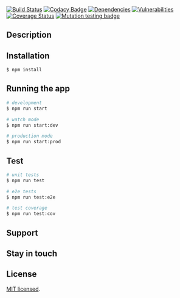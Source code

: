 
[![Build Status](https://travis-ci.org/Tarjei400/einsteinrosen.svg?branch=master)](https://travis-ci.org/Tarjei400/einsteinrosen)
[![Codacy Badge](https://api.codacy.com/project/badge/Grade/9b1cdc9f957e4ab1b5869e0a92d762cd)](https://www.codacy.com/app/Tarjei400/einsteinrosen?utm_source=github.com&amp;utm_medium=referral&amp;utm_content=Tarjei400/einsteinrosen&amp;utm_campaign=Badge_Grade)
[![Dependencies](https://david-dm.org/Tarjei400/einsteinrosen.svg)]()
[![Vulnerabilities](https://snyk.io/test/github/Tarjei400/einsteinrosen/badge.svg)](https://snyk.io/test/github/Tarjei400/einsteinrosen)
[![Coverage Status](https://coveralls.io/repos/github/Tarjei400/einsteinrosen/badge.svg?branch=master)](https://coveralls.io/github/Tarjei400/einsteinrosen?branch=master)
[![Mutation testing badge](https://badge.stryker-mutator.io/github.com/Tarjei400/einsteinrosen/master)](https://stryker-mutator.github.io)

## Description

## Installation

```bash
$ npm install
```

## Running the app

```bash
# development
$ npm run start

# watch mode
$ npm run start:dev

# production mode
$ npm run start:prod
```

## Test

```bash
# unit tests
$ npm run test

# e2e tests
$ npm run test:e2e

# test coverage
$ npm run test:cov
```

## Support

## Stay in touch

## License

[MIT licensed](LICENSE).
